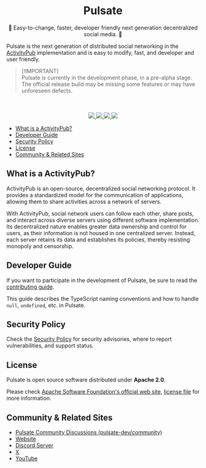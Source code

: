 <p align="center">
  <p align="center">
    <!-- TODO: Insert Pulsate Logo -->
  </p>
  <h1 align="center">
    <b>Pulsate</b>
  </h1>
  <p align="center">
    💙 Easy-to-change, faster, developer friendly next generation decentralized social media. 💙
    <br />
  </p>
</p>

Pulsate is the next generation of distributed social networking in the
[ActivityPub](#what-is-a-activitypub) implementation and is easy to modify,
fast, and developer and user friendly.

> [!IMPORTANT]\
> Pulsate is currently in the development phase, in a pre-alpha stage. The
> official release build may be missing some features or may have unforeseen
> defects.

<p align="center">
  <!-- TODO: Insert Pulsate Screenshot -->
  <br />
  <br />
  <a href="https://github.com/pulsate-dev/pulsate/actions/workflows/node.yaml">
    <img src="https://github.com/pulsate-dev/pulsate/actions/workflows/node.yaml/badge.svg">
  </a>
  <a href="https://link.pulsate.dev/discord">
    <img src="https://img.shields.io/discord/1155472831744856164?label=Discord&color=5865F2">
  </a>
  <a href="https://link.pulsate.dev/x">
    <img src="https://img.shields.io/badge/Follow_me!-black?logo=x&logoColor=white">
  </a>
  <a href="http://www.apache.org/licenses/">
    <img src="https://img.shields.io/static/v1?label=Licence&message=Apache-2.0&color=BF485A" />
  </a>
</p>

- [What is a ActivityPub?](#what-is-a-activitypub)
- [Developer Guide](#developer-guide)
- [Security Policy](#security-policy)
- [License](#license)
- [Community \& Related Sites](#community--related-sites)

## What is a ActivityPub?

ActivityPub is an open-source, decentralized social networking protocol. It
provides a standardized model for the communication of applications, allowing
them to share activities across a network of servers.

With ActivityPub, social network users can follow each other, share posts, and
interact across diverse servers using different software implementation. Its
decentralized nature enables greater data ownership and control for users, as
their information is not housed in one centralized server. Instead, each server
retains its data and establishes its policies, thereby resisting monopoly and
censorship.

## Developer Guide

If you want to participate in the development of Pulsate, be sure to read the
[contributing guide](./CONTRIBUTING.md).

This guide describes the TypeScript naming conventions and how to handle `null`,
`undefined`, etc. in Pulsate.

## Security Policy

Check the [Security Policy](./SECURITY.md) for security advisories, where to
report vulnerabilities, and support status.

## License

Pulsate is open source software distributed under **Apache 2.0**.

Please check
[Apache Software Foundation's official web site](https://www.apache.org/licenses/),
[license file](./LICENSE) for more information.

## Community & Related Sites

- [Pulsate Community Discussions (pulsate-dev/community)](https://link.pulsate.dev/community)
- [Website](https://pulsate.dev/)
- [Discord Server](https://link.pulsate.dev/discord)
- [X](https://link.pulsate.dev/x)
- [YouTube](https://link.pulsate.dev/youtube)
